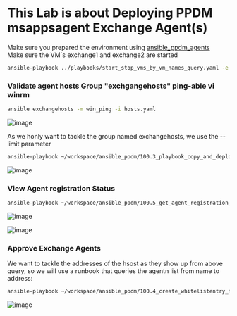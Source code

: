 # This Lab is about Deploying PPDM msappsagent Exchange Agent(s)


Make sure you prepared the environment using [ansible_ppdm_agents](./01.0_ansible_ppdm_agents.md)   
Make sure the VM´s exchange1 and exchange2 are started
```bash
ansible-playbook ../playbooks/start_stop_vms_by_vm_names_query.yaml -e vm_names='exchange' -e state=start
```

### Validate agent hosts Group "exchgangehosts"  ping-able vi winrm

```bash
ansible exchangehosts -m win_ping -i hosts.yaml
```

![image](https://github.com/bob-builds-labs/bob-builds-labs.github.io/assets/8255007/2a783b9b-c581-46ee-ac9e-dfab41b27776)


As we honly want to tackle the group named exchangehosts, we use the --limit parameter

```bash
ansible-playbook ~/workspace/ansible_ppdm/100.3_playbook_copy_and_deploy_windows_agent.yaml -i hosts.yaml --limit exchangehosts, 
```
![image](https://github.com/bob-builds-labs/bob-builds-labs.github.io/assets/8255007/a68d6a4c-ab8e-430a-8731-f0f202141ef4)

### View Agent registration Status

```bash
ansible-playbook ~/workspace/ansible_ppdm/100.5_get_agent_registration_status.yaml
```
![image](https://github.com/bob-builds-labs/bob-builds-labs.github.io/assets/8255007/b7a23f1c-8687-4b58-a8cc-94b1abd4c1e1)

![image](https://github.com/bob-builds-labs/bob-builds-labs.github.io/assets/8255007/15c5d4ab-b22b-4a1a-9797-ae9e4f2bf34b)


### Approve Exchange Agents
We want to tackle the addresses of the hsost as they show up from above query, so we will use a runbook that queries the agentn list from name to address:
```bash
ansible-playbook ~/workspace/ansible_ppdm/100.4_create_whitelistentry_from_addressquery.yaml -e "host_list=exchange1.demo.local,exchange2.demo.local"
```
![image](https://github.com/bob-builds-labs/bob-builds-labs.github.io/assets/8255007/defb37ff-8cc4-4dde-8a9b-2c2c8788cbe4)

